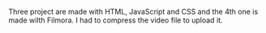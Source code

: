 Three project are made with HTML, JavaScript and CSS and the 4th one is made wilth Filmora. I had to compress the video file to upload it.
